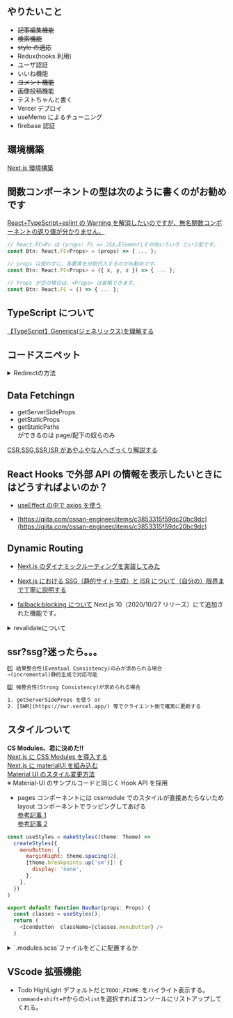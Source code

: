## やりたいこと

- ~~記事編集機能~~
- ~~検索機能~~
- ~~style の適応~~
- Redux(hooks 利用)
- ユーザ認証
- いいね機能
- ~~コメント機能~~
- 画像投稿機能
- テストちゃんと書く
- Vercel デプロイ
- useMemo によるチューニング
- firebase 認証

## 環境構築

[Next.js 環境構築](https://suwaru.tokyo/%E3%80%90react%E3%80%91next-js%E7%92%B0%E5%A2%83%E6%A7%8B%E7%AF%89%E3%80%90sass-eslint%E3%80%91/)<br>

## 関数コンポーネントの型は次のように書くのがお勧めです

[React+TypeScript+eslint の Warning を解消したいのですが、無名関数コンポーネントの返り値が分かりません。](https://teratail.com/questions/253756)

```js
// React.FC<P> は (props: P) => JSX.Element|その他いろいろ という型です。
const Btn: React.FC<Props> = (props) => { ... };

// props は使わずに、各要素を分割代入するのがお勧めです。
const Btn: React.FC<Props> = ({ x, y, z }) => { ... };

// Props が空の場合は、<Props> は省略できます。
const Btn: React.FC = () => { ... };
```

## TypeScript について

[【TypeScript】Generics(ジェネリックス)を理解する](https://qiita.com/k-penguin-sato/items/9baa959e8919157afcd4)<br>

## コードスニペット

<details>
<summary>Redirectの方法</summary>

```js
import Router from 'next/router

Router.push('/todos')
```

</details>

## Data Fetchingn

- getServerSideProps
- getStaticProps
- getStaticPaths<br>
  ができるのは page/配下の奴らのみ
  <br>

[CSR,SSG,SSR,ISR があやふやな人へざっくり解説する](https://zenn.dev/akino/articles/78479998efef55)

## React Hooks で外部 API の情報を表示したいときにはどうすればよいのか？

- [useEffect の中で axios を使う](https://terrblog.com/useeffect%E3%81%AE%E5%9F%BA%E6%9C%AC%E7%9A%84%E3%81%AA%E4%BD%BF%E3%81%84%E6%96%B9%E3%81%A8%E9%9D%9E%E5%90%8C%E6%9C%9F%E5%87%A6%E7%90%86%E3%81%AE%E3%82%84%E3%82%8A%E6%96%B9/)<br>

- [https://qiita.com/ossan-engineer/items/c3853315f59dc20bc9dc](https://qiita.com/ossan-engineer/items/c3853315f59dc20bc9dc)<br>

## Dynamic Routing

- [Next.js のダイナミックルーティングを実装してみた](https://qiita.com/mt_816/items/d4e685953afa4906dd38)<br>
- [Next.js における SSG（静的サイト生成）と ISR について（自分の）限界まで丁寧に説明する](https://qiita.com/thesugar/items/47ec3d243d00ddd0b4ed)<br>

- [fallback:blocking について](https://qiita.com/thesugar/items/47ec3d243d00ddd0b4ed#fallback-blocking)
  Next.js 10（2020/10/27 リリース）にて追加された機能です。<br>

<details>
<summary>revalidateについて</summary>

[revalidate について](https://qiita.com/thesugar/items/47ec3d243d00ddd0b4ed#%E3%82%A4%E3%83%B3%E3%82%AF%E3%83%AA%E3%83%A1%E3%83%B3%E3%82%BF%E3%83%AB%E9%9D%99%E7%9A%84%E5%86%8D%E7%94%9F%E6%88%90-incremental-static-regeneration-isr)<br>

revalidate を return することで ISR を実装実現できる

「Twitter のプロフィールページ」のように(ユーザーによって頻繁に編集が行われるページ)、編集が完了したにもかかわらず、編集前のデータが表示されてしまうことは厳に回避したい、という要求があるのであれば`revalidate`は適していない、と結論づけられています。

</details>

## ssr?ssg?迷ったら。。。

```txt
1️⃣ 結果整合性(Eventual Consistency)のみが求められる場合
→(incremental)静的生成で対応可能

2️⃣ 強整合性(Strong Consistency)が求められる場合

1. getServerSideProps を使う or
2. [SWR](https://swr.vercel.app/) 等でクライエント側で確実に更新する
```

## スタイルついて

**CS Modules、君に決めた!!**<br>
[Next.js に CSS Modules を導入する](https://zenn.dev/catnose99/scraps/5e3d51d75113d3)<br>
[Next.js に materialUI を組み込む](https://www.youtube.com/watch?v=PMOiBn-dg6E)<br>
[Material UI のスタイル変更方法](https://www.youtube.com/watch?v=9xgbLe_1Czg&t=315s)<br>
※ Material-UI のサンプルコードと同じく Hook API を採用

- pages コンポーネントには cssmodule でのスタイルが直接あたらないため layout コンポーネントでラッピングしてあげる<br>
  [参考記事 1](https://32imuf.com/javascript/nextjs/learn-course/first/)<br>
  [参考記事 2](https://www.imatomix.com/imatomix/notes/1591872503)<br>

```js
const useStyles = makeStyles((theme: Theme) =>
  createStyles({
    menuButton: {
      marginRight: theme.spacing(2),
      [theme.breakpoints.up('sm')]: {
        display: 'none',
      },
    },
  })
)

export default function NavBar(props: Props) {
  const classes = useStyles();
  return (
    <IconButton  className={classes.menuButton} />
  )
```

<details>

<summary>`.modules.scss`ファイルをどこに配置するか</summary>

```
1. componentsディレクトリと同じ階層に置く
components/Button.tsxのスタイルはcomponents/Button.module.scssに書くパターン

2. stylesのようなディレクトリを作ってcomponentsと同じ階層で配置
components/Button.tsxのスタイルはstyles/components/Button.module.scssに書くパターン

Zennの場合にはcomponentsディレクトリのファイル数がけっこう多いので、見通しをよくするために（2）のパターンでいくことにした。
```

</details>

## VScode 拡張機能

- Todo HighLight
  デフォルトだと`TODO:`,`FIXME:`をハイライト表示する。
  `command`+`shift`+`P`からの`>list`を選択すればコンソールにリストアップしてくれる。
